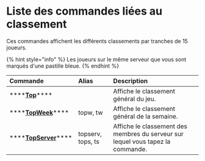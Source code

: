 # Liste des commandes liées au classement

 Ces commandes affichent les différents classements par tranches de 15 joueurs. 

{% hint style="info" %}
Les joueurs sur le même serveur que vous sont marqués d'une pastille bleue.
{% endhint %}

| Commande | Alias | Description |
| :--- | :--- | :--- |
| \*\*\*\*[**Top**](top.md)\*\*\*\* |  | Affiche le classement général du jeu. |
| \*\*\*\*[**TopWeek**](topweek.md)\*\*\*\* | topw, tw | Affiche le classement général de la semaine. |
| \*\*\*\*[**TopServer**](topserver.md)\*\*\*\* | topserv, tops, ts | Affiche le classement des membres du serveur sur lequel vous tapez la commande. |


